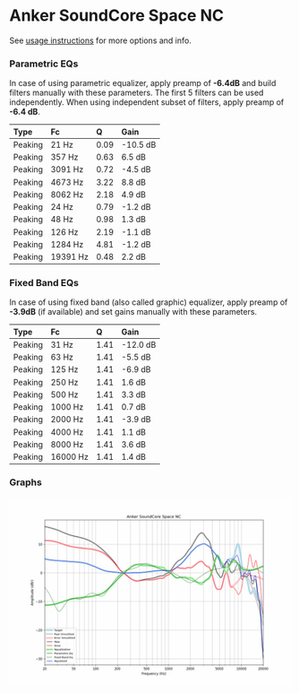 # Anker SoundCore Space NC
See [usage instructions](https://github.com/jaakkopasanen/AutoEq#usage) for more options and info.

### Parametric EQs
In case of using parametric equalizer, apply preamp of **-6.4dB** and build filters manually
with these parameters. The first 5 filters can be used independently.
When using independent subset of filters, apply preamp of **-6.4 dB**.

| Type    | Fc       |    Q | Gain     |
|:--------|:---------|:-----|:---------|
| Peaking | 21 Hz    | 0.09 | -10.5 dB |
| Peaking | 357 Hz   | 0.63 | 6.5 dB   |
| Peaking | 3091 Hz  | 0.72 | -4.5 dB  |
| Peaking | 4673 Hz  | 3.22 | 8.8 dB   |
| Peaking | 8062 Hz  | 2.18 | 4.9 dB   |
| Peaking | 24 Hz    | 0.79 | -1.2 dB  |
| Peaking | 48 Hz    | 0.98 | 1.3 dB   |
| Peaking | 126 Hz   | 2.19 | -1.1 dB  |
| Peaking | 1284 Hz  | 4.81 | -1.2 dB  |
| Peaking | 19391 Hz | 0.48 | 2.2 dB   |

### Fixed Band EQs
In case of using fixed band (also called graphic) equalizer, apply preamp of **-3.9dB**
(if available) and set gains manually with these parameters.

| Type    | Fc       |    Q | Gain     |
|:--------|:---------|:-----|:---------|
| Peaking | 31 Hz    | 1.41 | -12.0 dB |
| Peaking | 63 Hz    | 1.41 | -5.5 dB  |
| Peaking | 125 Hz   | 1.41 | -6.9 dB  |
| Peaking | 250 Hz   | 1.41 | 1.6 dB   |
| Peaking | 500 Hz   | 1.41 | 3.3 dB   |
| Peaking | 1000 Hz  | 1.41 | 0.7 dB   |
| Peaking | 2000 Hz  | 1.41 | -3.9 dB  |
| Peaking | 4000 Hz  | 1.41 | 1.1 dB   |
| Peaking | 8000 Hz  | 1.41 | 3.6 dB   |
| Peaking | 16000 Hz | 1.41 | 1.4 dB   |

### Graphs
![](./Anker%20SoundCore%20Space%20NC.png)